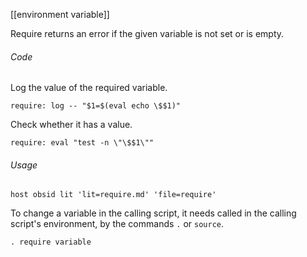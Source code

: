 [[environment variable]]

Require returns an error if the given variable is not set or is empty.

###### Code

Log the value of the required variable.

	require: log -- "$1=$(eval echo \$$1)"

Check whether it has a value.

	require: eval "test -n \"\$$1\""

###### Usage

	host obsid lit 'lit=require.md' 'file=require'

To change a variable in the calling script, it needs called in the calling script's environment, by the commands `.` or `source`.

	. require variable
